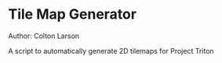 # Tile Map Generator
Author: Colton Larson

A script to automatically generate 2D tilemaps for Project Triton

